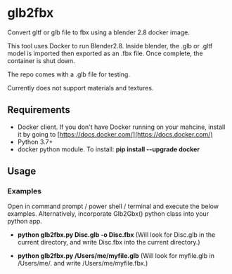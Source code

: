 # glb2fbx
Convert gltf or glb file to fbx using a blender 2.8 docker image.

This tool uses Docker to run Blender2.8. Inside blender, the .glb or .gltf model is imported then exported as an .fbx file. Once complete, the container is shut down.

The repo comes with a .glb file for testing.

Currently does not support materials and textures.

## Requirements
- Docker client. If you don't have Docker running on your mahcine, install it by going to [https://docs.docker.com/](https://docs.docker.com/)
- Python 3.7+
- docker python module. To install:  **pip install --upgrade docker**

## Usage
### Examples
Open in command prompt / power shell / terminal and execute the below examples. Alternatively, incorporate Glb2Gbx() python class into your python app.

- **python glb2fbx.py Disc.glb -o Disc.fbx** (Will look for Disc.glb in the current directory, and write Disc.fbx into the current directory.)

- **python glb2fbx.py /Users/me/myfile.glb** (Will look for myfile.glb in /Users/me/. and write /Users/me/myfile.fbx.)
